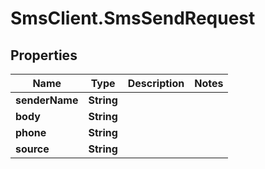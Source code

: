 # SmsClient.SmsSendRequest

## Properties

Name | Type | Description | Notes
------------ | ------------- | ------------- | -------------
**senderName** | **String** |  | 
**body** | **String** |  | 
**phone** | **String** |  | 
**source** | **String** |  | 


